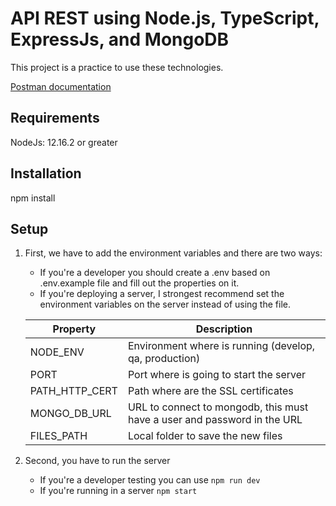# API REST using Node.js, TypeScript, ExpressJs, and MongoDB

This project is a practice to use these technologies.

[Postman documentation](https://documenter.getpostman.com/view/1902911/SztG25gS?version=latest#5806e93d-a3fc-4d9f-85e3-6c8e397f15e9)

## Requirements

NodeJs: 12.16.2 or greater

## Installation

npm install

## Setup

1. First, we have to add the environment variables and there are two ways:
    - If you're a developer you should create a .env based on .env.example file and fill out the properties on it.
    - If you're deploying a server, I strongest recommend set the environment variables on the server instead of using the file.

    Property       | Description
    ---------      |------------
    NODE_ENV       |Environment where is running (develop, qa, production)
    PORT           |Port where is going to start the server
    PATH_HTTP_CERT |Path where are the SSL certificates
    MONGO_DB_URL   |URL to connect to mongodb, this must have a user and password in the URL
    FILES_PATH     |Local folder to save the new files

1. Second, you have to run the server
    - If you're a developer testing you can use `npm run dev`
    - If you're running in a server `npm start`

